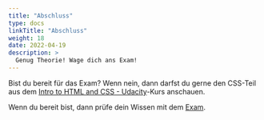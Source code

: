 ```yaml
---
title: "Abschluss"
type: docs
linkTitle: "Abschluss"
weight: 18
date: 2022-04-19
description: >
  Genug Theorie! Wage dich ans Exam!
---
```


Bist du bereit für das Exam? Wenn nein, dann darfst du gerne den CSS-Teil aus dem [Intro to HTML and CSS - Udacity](https://www.udacity.com/course/intro-to-html-and-css--ud001)-Kurs anschauen.


Wenn du bereit bist, dann prüfe dein Wissen mit dem [Exam](../../../../exams/web/html_css/01_exam_html_css_rtm).

